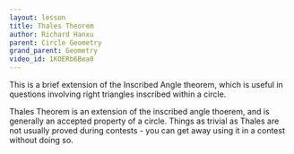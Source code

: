 ```yaml
---
layout: lesson
title: Thales Theorem
author: Richard Hanxu
parent: Circle Geometry
grand_parent: Geometry  
video_id: 1KOERb6Bea0
---
```


This is a brief extension of the Inscribed Angle theorem, which is useful in questions involving right triangles inscribed within a circle.


Thales Theorem is an extension of the inscribed angle thoerem, and is generally an accepted property of a circle. Things as trivial as Thales are not usually proved during contests - you can get away using it in a contest without doing so.

